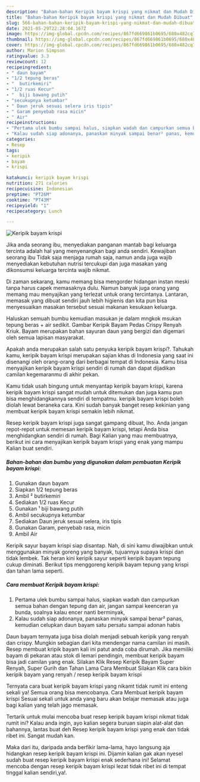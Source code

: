 ```yaml
---
description: "Bahan-bahan Keripik bayam krispi yang nikmat dan Mudah Dibuat"
title: "Bahan-bahan Keripik bayam krispi yang nikmat dan Mudah Dibuat"
slug: 566-bahan-bahan-keripik-bayam-krispi-yang-nikmat-dan-mudah-dibuat
date: 2021-05-29T22:28:04.167Z
image: https://img-global.cpcdn.com/recipes/867fd669861b0695/680x482cq70/keripik-bayam-krispi-foto-resep-utama.jpg
thumbnail: https://img-global.cpcdn.com/recipes/867fd669861b0695/680x482cq70/keripik-bayam-krispi-foto-resep-utama.jpg
cover: https://img-global.cpcdn.com/recipes/867fd669861b0695/680x482cq70/keripik-bayam-krispi-foto-resep-utama.jpg
author: Marion Simpson
ratingvalue: 3.3
reviewcount: 12
recipeingredient:
- " daun bayam"
- "1/2 tepung beras"
- "  butirkemiri"
- "1/2 ruas Kecur"
- "  biji bawang putih"
- "secukupnya ketumbar"
- " Daun jeruk sesuai selera iris tipis"
- " Garam penyebab rasa micin"
- " Air"
recipeinstructions:
- "Pertama ulek bumbu sampai halus, siapkan wadah dan campurkan semua bahan dengan tepung dan air, jangan sampai keenceran ya bunda, soalnya kalau encer nanti berminyak,"
- "Kalau sudah siap adonanya, panaskan minyak sampai benar² panas, kemudian celupkan daun bayam satu persatu sampai adonan habis"
categories:
- Resep
tags:
- keripik
- bayam
- krispi

katakunci: keripik bayam krispi 
nutrition: 271 calories
recipecuisine: Indonesian
preptime: "PT26M"
cooktime: "PT43M"
recipeyield: "1"
recipecategory: Lunch

---
```



![Keripik bayam krispi](https://img-global.cpcdn.com/recipes/867fd669861b0695/680x482cq70/keripik-bayam-krispi-foto-resep-utama.jpg)

Jika anda seorang ibu, menyediakan panganan mantab bagi keluarga tercinta adalah hal yang menyenangkan bagi anda sendiri. Kewajiban seorang ibu Tidak saja menjaga rumah saja, namun anda juga wajib menyediakan kebutuhan nutrisi tercukupi dan juga masakan yang dikonsumsi keluarga tercinta wajib nikmat.

Di zaman  sekarang, kamu memang bisa mengorder hidangan instan meski tanpa harus capek memasaknya dulu. Namun banyak juga orang yang memang mau menyajikan yang terlezat untuk orang tercintanya. Lantaran, memasak yang dibuat sendiri jauh lebih higienis dan kita pun bisa menyesuaikan masakan tersebut sesuai makanan kesukaan keluarga. 

Haluskan semuah bumbu kemudian masukan je dalam mngkok msukan tepung beras + air sedikit. Gambar Keripik Bayam Pedas Crispy Renyah Kriuk. Bayam merupakan bahan sayuran daun yang bergizi dan digemari oleh semua lapisan masyarakat.

Apakah anda merupakan salah satu penyuka keripik bayam krispi?. Tahukah kamu, keripik bayam krispi merupakan sajian khas di Indonesia yang saat ini disenangi oleh orang-orang dari berbagai tempat di Indonesia. Kamu bisa menyajikan keripik bayam krispi sendiri di rumah dan dapat dijadikan camilan kegemaranmu di akhir pekan.

Kamu tidak usah bingung untuk menyantap keripik bayam krispi, karena keripik bayam krispi sangat mudah untuk ditemukan dan juga kamu pun bisa menghidangkannya sendiri di tempatmu. keripik bayam krispi boleh diolah lewat beraneka cara. Kini sudah banyak banget resep kekinian yang membuat keripik bayam krispi semakin lebih nikmat.

Resep keripik bayam krispi juga sangat gampang dibuat, lho. Anda jangan repot-repot untuk memesan keripik bayam krispi, tetapi Anda bisa menghidangkan sendiri di rumah. Bagi Kalian yang mau membuatnya, berikut ini cara menyajikan keripik bayam krispi yang enak yang mampu Kalian buat sendiri.

<!--inarticleads1-->

##### Bahan-bahan dan bumbu yang digunakan dalam pembuatan Keripik bayam krispi:

1. Gunakan  daun bayam
1. Siapkan 1/2 tepung beras
1. Ambil  ² butirkemiri
1. Sediakan 1/2 ruas Kecur
1. Gunakan  ¹ biji bawang putih
1. Ambil secukupnya ketumbar
1. Sediakan  Daun jeruk sesuai selera, iris tipis
1. Gunakan  Garam, penyebab rasa, micin
1. Ambil  Air


Keripik sayur bayam krispi siap disantap. Nah, di sini kamu diwajibkan untuk menggunakan minyak goreng yang banyak, tujuannya supaya krispi dan tidak lembek. Tak heran kini keripik sayur seperti keripik bayam tepung cukup diminati. Berikut tips menggoreng keripik bayam tepung yang krispi dan tahan lama seperti. 

<!--inarticleads2-->

##### Cara membuat Keripik bayam krispi:

1. Pertama ulek bumbu sampai halus, siapkan wadah dan campurkan semua bahan dengan tepung dan air, jangan sampai keenceran ya bunda, soalnya kalau encer nanti berminyak,
1. Kalau sudah siap adonanya, panaskan minyak sampai benar² panas, kemudian celupkan daun bayam satu persatu sampai adonan habis


Daun bayam ternyata juga bisa diolah menjadi sebuah keripik yang renyah dan crispy. Mungkin sebagian dari kita mendengar nama camilan ini masih. Resep membuat kripik bayam kali ini patut anda coba dirumah. Jika memiliki bayam di pekaran atau stok di lemari pendingin, membuat keripik bayam bisa jadi camilan yang enak. Silakan Klik Resep Keripik Bayam Super Renyah, Super Gurih dan Tahan Lama Cara Membuat Silakan Klik cara bikin keripik bayam yang renyah / resep keripik bayam krispi 

Ternyata cara buat keripik bayam krispi yang nikamt tidak rumit ini enteng sekali ya! Semua orang bisa mencobanya. Cara Membuat keripik bayam krispi Sesuai sekali untuk anda yang baru akan belajar memasak atau juga bagi kalian yang telah jago memasak.

Tertarik untuk mulai mencoba buat resep keripik bayam krispi nikmat tidak rumit ini? Kalau anda ingin, ayo kalian segera buruan siapin alat-alat dan bahannya, lantas buat deh Resep keripik bayam krispi yang enak dan tidak ribet ini. Sangat mudah kan. 

Maka dari itu, daripada anda berfikir lama-lama, hayo langsung aja hidangkan resep keripik bayam krispi ini. Dijamin kalian gak akan nyesel sudah buat resep keripik bayam krispi enak sederhana ini! Selamat mencoba dengan resep keripik bayam krispi lezat tidak ribet ini di tempat tinggal kalian sendiri,ya!.

